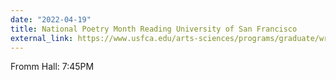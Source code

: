 ```yaml
---
date: "2022-04-19"
title: National Poetry Month Reading University of San Francisco
external_link: https://www.usfca.edu/arts-sciences/programs/graduate/writing-mfa/reading-series/archive#chapter-33201-National-Poetry-Month-2022
---
```


Fromm Hall: 7:45PM